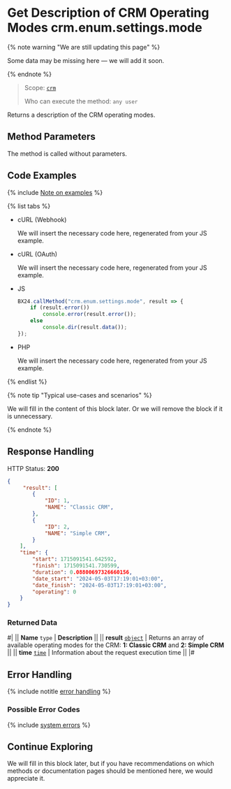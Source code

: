 # Get Description of CRM Operating Modes crm.enum.settings.mode

{% note warning "We are still updating this page" %}

Some data may be missing here — we will add it soon.

{% endnote %}

> Scope: [`crm`](../../../scopes/permissions.md)
>
> Who can execute the method: `any user`

Returns a description of the CRM operating modes.

## Method Parameters

The method is called without parameters.

## Code Examples

{% include [Note on examples](../../../../_includes/examples.md) %}

{% list tabs %}

- cURL (Webhook)

    We will insert the necessary code here, regenerated from your JS example.

- cURL (OAuth)

    We will insert the necessary code here, regenerated from your JS example.

- JS

    ```js
    BX24.callMethod("crm.enum.settings.mode", result => {
        if (result.error())
            console.error(result.error());
        else
            console.dir(result.data());
    });
    ```

- PHP

    We will insert the necessary code here, regenerated from your JS example.

{% endlist %}

{% note tip "Typical use-cases and scenarios" %}

We will fill in the content of this block later. Or we will remove the block if it is unnecessary.

{% endnote %}

## Response Handling

HTTP Status: **200**

```json
{
     "result": [
        {
            "ID": 1,
            "NAME": "Classic CRM",
        },
        {
            "ID": 2,
            "NAME": "Simple CRM",
        }
    ],
    "time": {
        "start": 1715091541.642592,
        "finish": 1715091541.730599,
        "duration": 0.08800697326660156,
        "date_start": "2024-05-03T17:19:01+03:00",
        "date_finish": "2024-05-03T17:19:01+03:00",
        "operating": 0
    }
}
```

### Returned Data

#|
|| **Name**
`type` | **Description** ||
|| **result**
[`object`](../../../data-types.md) | Returns an array of available operating modes for the CRM: **1: Classic CRM** and **2: Simple CRM**   ||
|| **time**
[`time`](../../data-types.md) | Information about the request execution time ||
|#

## Error Handling

{% include notitle [error handling](../../../../_includes/error-info.md) %}

### Possible Error Codes

{% include [system errors](../../../../_includes/system-errors.md) %}

## Continue Exploring

We will fill in this block later, but if you have recommendations on which methods or documentation pages should be mentioned here, we would appreciate it.
